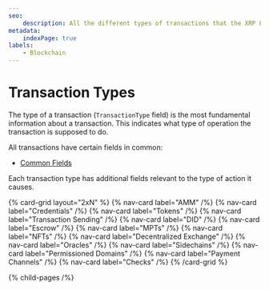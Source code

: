 ```yaml
---
seo:
    description: All the different types of transactions that the XRP Ledger can process.
metadata:
    indexPage: true
labels:
    - Blockchain
---
```

# Transaction Types

The type of a transaction (`TransactionType` field) is the most fundamental information about a transaction. This indicates what type of operation the transaction is supposed to do.

All transactions have certain fields in common:

* [Common Fields](../common-fields.md)

Each transaction type has additional fields relevant to the type of action it causes.

{% card-grid layout="2xN" %}
{% nav-card label="AMM" /%}
{% nav-card label="Credentials" /%}
{% nav-card label="Tokens" /%}
{% nav-card label="Transaction Sending" /%}
{% nav-card label="DID" /%}
{% nav-card label="Escrow" /%}
{% nav-card label="MPTs" /%}
{% nav-card label="NFTs" /%}
{% nav-card label="Decentralized Exchange" /%}
{% nav-card label="Oracles" /%}
{% nav-card label="Sidechains" /%}
{% nav-card label="Permissioned Domains" /%}
{% nav-card label="Payment Channels" /%}
{% nav-card label="Checks" /%}
{% /card-grid %}

{% child-pages /%}
